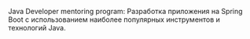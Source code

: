
Java Developer mentoring program:
Разработка приложения на Spring Boot с использованием наиболее популярных инструментов и технологий Java.

